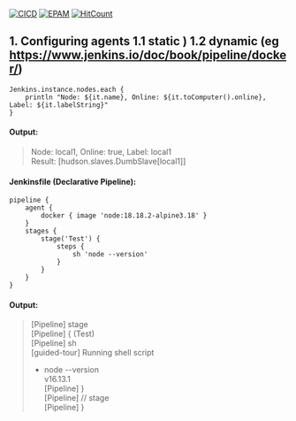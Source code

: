 [![CICD](https://img.shields.io/badge/HarrierPanels-CI%2FCD-blue)](./)
[![EPAM](https://img.shields.io/badge/Cloud&DevOps%20UA%20Lab%202nd%20Path-Jenkins%20Task-orange)](./)
[![HitCount](https://hits.dwyl.com/HarrierPanels/my-java-project.svg?style=flat&show=unique)](http://hits.dwyl.com/HarrierPanels/my-java-project)
<br>

## 1. Configuring agents 1.1 static ) 1.2 dynamic (eg https://www.jenkins.io/doc/book/pipeline/docker/)

```
Jenkins.instance.nodes.each {
    println "Node: ${it.name}, Online: ${it.toComputer().online}, Label: ${it.labelString}"
}
```
#### Output:
> Node: local1, Online: true, Label: local1<br>
> Result: [hudson.slaves.DumbSlave[local1]]
#### Jenkinsfile (Declarative Pipeline):
```
pipeline {
    agent {
        docker { image 'node:18.18.2-alpine3.18' }
    }
    stages {
        stage('Test') {
            steps {
                sh 'node --version'
            }
        }
    }
}
```
#### Output:
> [Pipeline] stage<br>
[Pipeline] { (Test)<br>
[Pipeline] sh<br>
> [guided-tour] Running shell script<br>
> + node --version<br>
> v16.13.1<br>
> [Pipeline] }<br>
> [Pipeline] // stage<br>
> [Pipeline] }
